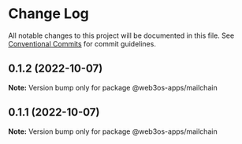 # Change Log

All notable changes to this project will be documented in this file.
See [Conventional Commits](https://conventionalcommits.org) for commit guidelines.

## 0.1.2 (2022-10-07)

**Note:** Version bump only for package @web3os-apps/mailchain





## 0.1.1 (2022-10-07)

**Note:** Version bump only for package @web3os-apps/mailchain
